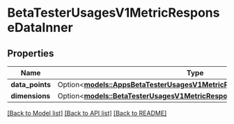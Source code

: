 # BetaTesterUsagesV1MetricResponseDataInner

## Properties

Name | Type | Description | Notes
------------ | ------------- | ------------- | -------------
**data_points** | Option<[**models::AppsBetaTesterUsagesV1MetricResponseDataInnerDataPoints**](AppsBetaTesterUsagesV1MetricResponse_data_inner_dataPoints.md)> |  | [optional]
**dimensions** | Option<[**models::BetaTesterUsagesV1MetricResponseDataInnerDimensions**](BetaTesterUsagesV1MetricResponse_data_inner_dimensions.md)> |  | [optional]

[[Back to Model list]](../README.md#documentation-for-models) [[Back to API list]](../README.md#documentation-for-api-endpoints) [[Back to README]](../README.md)


